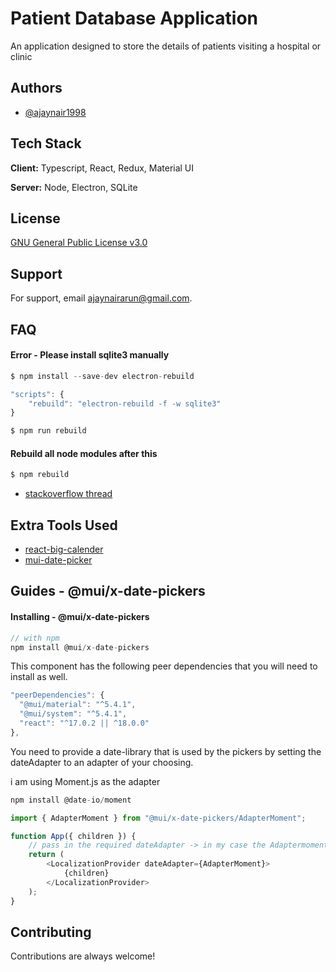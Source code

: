 # Patient Database Application

An application designed to store the details of patients visiting a hospital or clinic

## Authors

- [@ajaynair1998](https://www.github.com/ajaynair1998)

## Tech Stack

**Client:** Typescript, React, Redux, Material UI

**Server:** Node, Electron, SQLite

## License

[GNU General Public License v3.0](https://github.com/ajaynair1998/patient-db-typescript-april-11/blob/main/LICENSE)

## Support

For support, email ajaynairarun@gmail.com.

## FAQ

#### Error - Please install sqlite3 manually

```javascript
$ npm install --save-dev electron-rebuild
```

```javascript
"scripts": {
    "rebuild": "electron-rebuild -f -w sqlite3"
}
```

```javascript
$ npm run rebuild
```

#### Rebuild all node modules after this

```javascript
$ npm rebuild
```

- [stackoverflow thread](https://stackoverflow.com/questions/49582728/electronjs-please-install-sqlite3-package-manually)

## Extra Tools Used

- [react-big-calender](https://github.com/jquense/react-big-calendar)
- [mui-date-picker](https://mui.com/x/react-date-pickers/getting-started/)

## Guides - @mui/x-date-pickers

#### Installing - @mui/x-date-pickers

```javascript
// with npm
npm install @mui/x-date-pickers
```

This component has the following peer dependencies that you will need to install as well.

```javascript
"peerDependencies": {
  "@mui/material": "^5.4.1",
  "@mui/system": "^5.4.1",
  "react": "^17.0.2 || ^18.0.0"
},
```

You need to provide a date-library that is used by the pickers by setting the dateAdapter to an adapter of your choosing.

i am using Moment.js as the adapter

```javascript
npm install @date-io/moment
```

```javascript
import { AdapterMoment } from "@mui/x-date-pickers/AdapterMoment";

function App({ children }) {
	// pass in the required dateAdapter -> in my case the Adaptermoment
	return (
		<LocalizationProvider dateAdapter={AdapterMoment}>
			{children}
		</LocalizationProvider>
	);
}
```

## Contributing

Contributions are always welcome!
